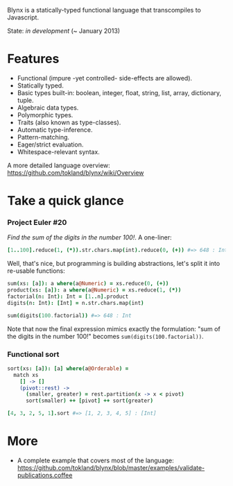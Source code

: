 Blynx is a statically-typed functional language that transcompiles to Javascript. 

State: _in development_ (~ January 2013)

# Features

  * Functional (impure -yet controlled- side-effects are allowed).
  * Statically typed.
  * Basic types built-in: boolean, integer, float, string, list, array, dictionary, tuple.
  * Algebraic data types.
  * Polymorphic types.
  * Traits (also known as type-classes).
  * Automatic type-inference.
  * Pattern-matching.
  * Eager/strict evaluation.
  * Whitespace-relevant syntax.

A more detailed language overview: https://github.com/tokland/blynx/wiki/Overview

# Take a quick glance

### Project Euler #20 

_Find the sum of the digits in the number 100!_. A one-liner:

```coffeescript
[1..100].reduce(1, (*)).str.chars.map(int).reduce(0, (+)) #=> 648 : Int
```

Well, that's nice, but programming is building abstractions, let's split it into re-usable functions:

```coffeescript
sum(xs: [a]): a where(a@Numeric) = xs.reduce(0, (+))
product(xs: [a]): a where(a@Numeric) = xs.reduce(1, (*))
factorial(n: Int): Int = [1..n].product
digits(n: Int): [Int] = n.str.chars.map(int)

sum(digits(100.factorial)) #=> 648 : Int
```

Note that now the final expression mimics exactly the formulation: "sum of the digits in the number 100!" becomes ```sum(digits(100.factorial))```.

### Functional sort

```coffeescript
sort(xs: [a]): [a] where(a@Orderable) = 
  match xs
    [] -> []
    (pivot::rest) ->
      (smaller, greater) = rest.partition(x -> x < pivot)
      sort(smaller) ++ [pivot] ++ sort(greater)

[4, 3, 2, 5, 1].sort #=> [1, 2, 3, 4, 5] : [Int]
```

# More

  * A complete example that covers most of the language: https://github.com/tokland/blynx/blob/master/examples/validate-publications.coffee

